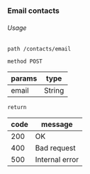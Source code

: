 ### Email contacts

###### Usage

`path /contacts/email`

`method POST`

| params | type   |
| ------ | ------ |
| email  | String |

`return`

| code | message        |
| ---- | -------------- |
| 200  | OK             |
| 400  | Bad request    |
| 500  | Internal error |

